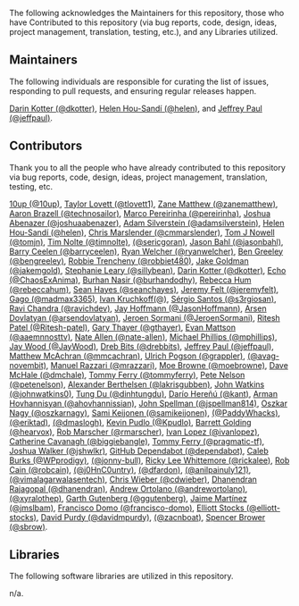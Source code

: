 The following acknowledges the Maintainers for this repository, those who have Contributed to this repository (via bug reports, code, design, ideas, project management, translation, testing, etc.), and any Libraries utilized.

## Maintainers

The following individuals are responsible for curating the list of issues, responding to pull requests, and ensuring regular releases happen.

[Darin Kotter (@dkotter)](https://github.com/dkotter), [Helen Hou-Sandí (@helen)](https://github.com/helen), and [Jeffrey Paul (@jeffpaul)](https://github.com/jeffpaul).

## Contributors

Thank you to all the people who have already contributed to this repository via bug reports, code, design, ideas, project management, translation, testing, etc.

[10up (@10up)](https://github.com/10up), [Taylor Lovett (@tlovett1)](https://github.com/tlovett1), [Zane Matthew (@zanematthew)](https://github.com/zanematthew), [Aaron Brazell (@technosailor)](https://github.com/technosailor), [Marco Pereirinha (@pereirinha)](https://github.com/pereirinha), [Joshua Abenazer (@joshuaabenazer)](https://github.com/joshuaabenazer), [Adam Silverstein (@adamsilverstein)](https://github.com/adamsilverstein), [Helen Hou-Sandí (@helen)](https://github.com/helen), [Chris Marslender (@cmmarslender)](https://github.com/cmmarslender), [Tom J Nowell (@tomjn)](https://github.com/tomjn), [Tim Nolte (@timnolte)](https://github.com/timnolte), [(@sericgoran)](https://github.com/sericgoran), [Jason Bahl (@jasonbahl)](https://github.com/jasonbahl), [Barry Ceelen (@barryceelen)](https://github.com/barryceelen), [Ryan Welcher (@ryanwelcher)](https://github.com/ryanwelcher), [Ben Greeley (@bengreeley)](https://github.com/bengreeley), [Robbie Trencheny (@robbiet480)](https://github.com/robbiet480), [Jake Goldman (@jakemgold)](https://github.com/jakemgold), [Stephanie Leary (@sillybean)](https://github.com/sillybean), [Darin Kotter (@dkotter)](https://github.com/dkotter), [Echo (@ChaosExAnima)](https://github.com/ChaosExAnima), [Burhan Nasir (@burhandodhy)](https://github.com/burhandodhy), [Rebecca Hum (@rebeccahum)](https://github.com/rebeccahum), [Sean Hayes (@seanchayes)](https://github.com/seanchayes), [Jeremy Felt (@jeremyfelt)](https://github.com/jeremyfelt), [Gago (@madmax3365)](https://github.com/madmax3365), [Ivan Kruchkoff(@)](https://github.com/ivankruchkoff), [Sérgio Santos (@s3rgiosan)](https://github.com/s3rgiosan), [Ravi Chandra (@ravichdev)](https://github.com/ravichdev), [Jay Hoffmann (@JasonHoffmann)](https://github.com/JasonHoffmann), [Arsen Dovlatyan (@arsendovlatyan)](https://github.com/arsendovlatyan), [Jeroen Sormani (@JeroenSormani)](https://github.com/JeroenSormani), [Ritesh Patel (@Ritesh-patel)](https://github.com/Ritesh-patel), [Gary Thayer (@gthayer)](https://github.com/gthayer), [Evan Mattson (@aaemnnosttv)](https://github.com/aaemnnosttv), [Nate Allen (@nate-allen)](https://github.com/nate-allen), [Michael Phillips (@mphillips)](https://github.com/mphillips), [Jay Wood (@JayWood)](https://github.com/JayWood), [Dreb Bits (@drebbits)](https://github.com/drebbits), [Jeffrey Paul (@jeffpaul)](https://github.com/jeffpaul), [Matthew McAchran (@mmcachran)](https://github.com/mmcachran), [Ulrich Pogson (@grappler)](https://github.com/grappler), [(@avag-novembit)](https://github.com/avag-novembit), [Manuel Razzari (@mrazzari)](https://github.com/mrazzari), [Moe Browne (@moebrowne)](https://github.com/moebrowne), [Dave McHale (@dmchale)](https://github.com/dmchale), [Tommy Ferry (@tommyferry)](https://github.com/tommyferry), [Pete Nelson (@petenelson)](https://github.com/petenelson), [Alexander Berthelsen (@lakrisgubben)](https://github.com/lakrisgubben), [John Watkins (@johnwatkins0)](https://github.com/johnwatkins0), [Tung Du (@dinhtungdu)](https://github.com/dinhtungdu), [Darío Hereñú (@kant)](https://github.com/kant), [Arman Hovhannisyan (@ahovhannissian)](https://github.com/ahovhannissian), [John Spellman (@jspellman814)](https://github.com/jspellman814), [Oszkar Nagy (@oszkarnagy)](https://github.com/oszkarnagy), [Sami Keijonen (@samikeijonen)](https://github.com/samikeijonen), [(@PaddyWhacks)](https://github.com/PaddyWhacks), [(@eriktad)](https://github.com/eriktad), [(@dmaslogh)](https://github.com/dmaslogh), [Kevin Pudlo (@Kpudlo)](https://github.com/Kpudlo), [Barrett Golding (@hearvox)](https://github.com/hearvox), [Rob Marscher (@rmarscher)](https://github.com/rmarscher), [Ivan Lopez (@ivanlopez)](https://github.com/ivanlopez), [Catherine Cavanagh (@biggiebangle)](https://github.com/biggiebangle), [Tommy Ferry (@pragmatic-tf)](https://github.com/pragmatic-tf), [Joshua Walker (@jshwlkr)](https://github.com/jshwlkr), [GitHub Dependabot (@dependabot)](https://github.com/apps/dependabot), [Caleb Burks (@WPprodigy)](https://github.com/WPprodigy), [(@jonny-bull)](https://github.com/jonny-bull), [Ricky Lee Whittemore (@rickalee)](https://github.com/rickalee), [Rob Cain (@robcain)](https://github.com/robcain), [(@j0HnC0untry)](https://github.com/j0HnC0untry), [(@dfardon)](https://github.com/dfardon), [(@anilpainuly121)](https://github.com/anilpainuly121), [(@vimalagarwalasentech)](https://github.com/vimalagarwalasentech), [Chris Wieber (@cdwieber)](https://github.com/cdwieber), [Dhanendran Rajagopal (@dhanendran)](https://github.com/dhanendran), [Andrew Ortolano (@andrewortolano)](https://github.com/andrewortolano), [ (@xyralothep)](https://github.com/xyralothep), [Garth Gutenberg (@ggutenberg)](https://github.com/ggutenberg), [Jaime Martínez (@jmslbam)](https://github.com/jmslbam), [Francisco Domo (@francisco-domo)](https://github.com/francisco-domo), [Elliott Stocks (@elliott-stocks)](https://github.com/elliott-stocks), [David Purdy (@davidmpurdy)](https://github.com/davidmpurdy), [(@zacnboat)](https://github.com/zacnboat), [Spencer Brower (@sbrow)](https://github.com/sbrow).

## Libraries

The following software libraries are utilized in this repository.

n/a.
